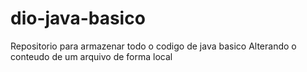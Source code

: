 # dio-java-basico
Repositorio para armazenar todo o codigo de java basico
Alterando o conteudo de um arquivo de forma local